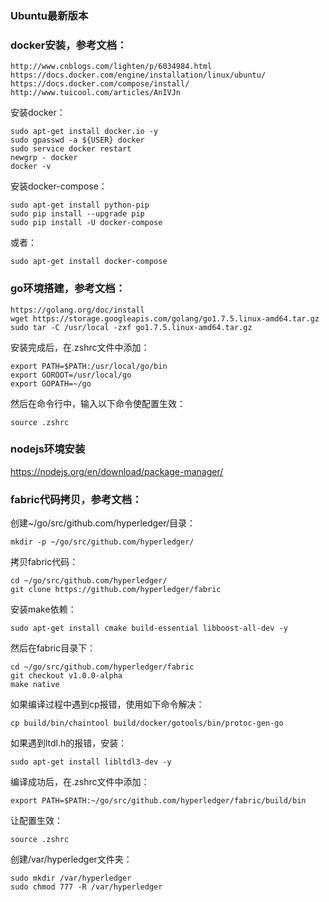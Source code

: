 ### Ubuntu最新版本

### docker安装，参考文档：
```
http://www.cnblogs.com/lighten/p/6034984.html
https://docs.docker.com/engine/installation/linux/ubuntu/
https://docs.docker.com/compose/install/
http://www.tuicool.com/articles/AnIVJn
```
安装docker：
```
sudo apt-get install docker.io -y
sudo gpasswd -a ${USER} docker
sudo service docker restart
newgrp - docker
docker -v
```
安装docker-compose：
```
sudo apt-get install python-pip
sudo pip install --upgrade pip
sudo pip install -U docker-compose
```
或者：
```
sudo apt-get install docker-compose
```

### go环境搭建，参考文档：
```
https://golang.org/doc/install
wget https://storage.googleapis.com/golang/go1.7.5.linux-amd64.tar.gz
sudo tar -C /usr/local -zxf go1.7.5.linux-amd64.tar.gz
```
安装完成后，在.zshrc文件中添加：
```
export PATH=$PATH:/usr/local/go/bin
export GOROOT=/usr/local/go
export GOPATH=~/go
```
然后在命令行中，输入以下命令使配置生效：
```
source .zshrc
```

### nodejs环境安装
https://nodejs.org/en/download/package-manager/

### fabric代码拷贝，参考文档：
创建~/go/src/github.com/hyperledger/目录：
```
mkdir -p ~/go/src/github.com/hyperledger/
```
拷贝fabric代码：
```
cd ~/go/src/github.com/hyperledger/
git clone https://github.com/hyperledger/fabric
```
安装make依赖：
```
sudo apt-get install cmake build-essential libboost-all-dev -y
```
然后在fabric目录下：
```
cd ~/go/src/github.com/hyperledger/fabric
git checkout v1.0.0-alpha
make native
```
如果编译过程中遇到cp报错，使用如下命令解决：
```
cp build/bin/chaintool build/docker/gotools/bin/protoc-gen-go
```
如果遇到ltdl.h的报错，安装：
```
sudo apt-get install libltdl3-dev -y
```
编译成功后，在.zshrc文件中添加：
```
export PATH=$PATH:~/go/src/github.com/hyperledger/fabric/build/bin
```
让配置生效：
```
source .zshrc
```
创建/var/hyperledger文件夹：
```
sudo mkdir /var/hyperledger
sudo chmod 777 -R /var/hyperledger
```

